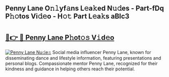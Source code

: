 ## Penny Lane O𝚗𝚕yf𝚊ns L𝚎a𝚔ed N𝚞𝚍es - Part-fDq P𝚑𝚘tos Vi𝚍𝚎o - H𝚘𝚝 Part L𝚎a𝚔s aBIc3

# <h2><a href="http://kf24f8.oniu.top/?m=Penny+Lane">🔗👉 🔴 Penny Lane P𝚑ot𝚘𝚜 V𝚒d𝚎o</a></h2>

[![Penny Lane Nu𝚍e𝚜](https://i.imgur.com/0qMVB7G.gif)](http://kf24f8.oniu.top/?m=Penny+Lane)
Social media influencer Penny Lane, known for disseminating dance and lifestyle information, featuring presentations and personal blogs. Compassionate mentor Penny Lane, recognized for their kindness and guidance in helping others reach their potential.  
